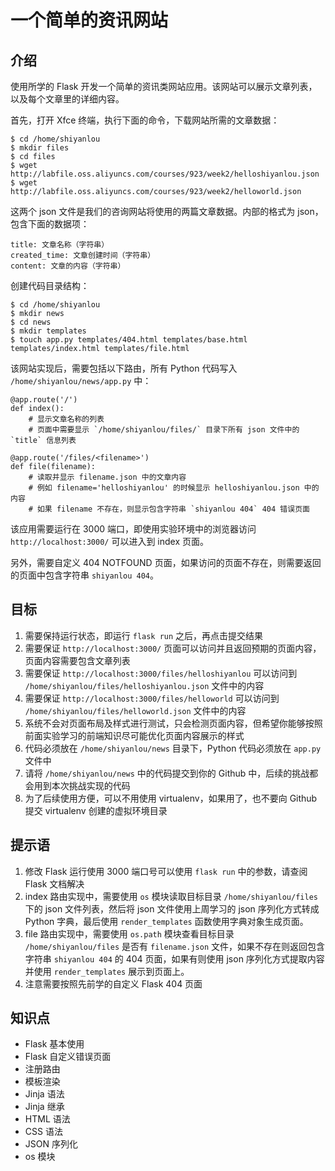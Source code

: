 # 一个简单的资讯网站

## 介绍

使用所学的 Flask 开发一个简单的资讯类网站应用。该网站可以展示文章列表，以及每个文章里的详细内容。

首先，打开 Xfce 终端，执行下面的命令，下载网站所需的文章数据：

```
$ cd /home/shiyanlou
$ mkdir files
$ cd files
$ wget http://labfile.oss.aliyuncs.com/courses/923/week2/helloshiyanlou.json
$ wget http://labfile.oss.aliyuncs.com/courses/923/week2/helloworld.json

```

这两个 json 文件是我们的咨询网站将使用的两篇文章数据。内部的格式为 json，包含下面的数据项：

```
title: 文章名称（字符串）
created_time: 文章创建时间（字符串）
content: 文章的内容（字符串）

```

创建代码目录结构：

```
$ cd /home/shiyanlou
$ mkdir news
$ cd news
$ mkdir templates
$ touch app.py templates/404.html templates/base.html templates/index.html templates/file.html

```

该网站实现后，需要包括以下路由，所有 Python 代码写入 `/home/shiyanlou/news/app.py` 中：

```
@app.route('/')
def index():
    # 显示文章名称的列表
    # 页面中需要显示 `/home/shiyanlou/files/` 目录下所有 json 文件中的 `title` 信息列表

@app.route('/files/<filename>')
def file(filename):
    # 读取并显示 filename.json 中的文章内容
    # 例如 filename='helloshiyanlou' 的时候显示 helloshiyanlou.json 中的内容
    # 如果 filename 不存在，则显示包含字符串 `shiyanlou 404` 404 错误页面

```

该应用需要运行在 3000 端口，即使用实验环境中的浏览器访问 `http://localhost:3000/` 可以进入到 index 页面。

另外，需要自定义 404 NOTFOUND 页面，如果访问的页面不存在，则需要返回的页面中包含字符串 `shiyanlou 404`。

## 目标

1. 需要保持运行状态，即运行 `flask run` 之后，再点击提交结果
2. 需要保证 `http://localhost:3000/` 页面可以访问并且返回预期的页面内容，页面内容需要包含文章列表
3. 需要保证 `http://localhost:3000/files/helloshiyanlou` 可以访问到 `/home/shiyanlou/files/helloshiyanlou.json` 文件中的内容
4. 需要保证 `http://localhost:3000/files/helloworld` 可以访问到 `/home/shiyanlou/files/helloworld.json` 文件中的内容
5. 系统不会对页面布局及样式进行测试，只会检测页面内容，但希望你能够按照前面实验学习的前端知识尽可能优化页面内容展示的样式
6. 代码必须放在 `/home/shiyanlou/news` 目录下，Python 代码必须放在 `app.py` 文件中
7. 请将 `/home/shiyanlou/news` 中的代码提交到你的 Github 中，后续的挑战都会用到本次挑战实现的代码
8. 为了后续使用方便，可以不用使用 virtualenv，如果用了，也不要向 Github 提交 virtualenv 创建的虚拟环境目录

## 提示语

1. 修改 Flask 运行使用 3000 端口号可以使用 `flask run` 中的参数，请查阅 Flask 文档解决
2. index 路由实现中，需要使用 `os` 模块读取目标目录 `/home/shiyanlou/files` 下的 json 文件列表，然后将 json 文件使用上周学习的 json 序列化方式转成 Python 字典，最后使用 `render_templates` 函数使用字典对象生成页面。
3. file 路由实现中，需要使用 `os.path` 模块查看目标目录 `/home/shiyanlou/files` 是否有 `filename.json` 文件，如果不存在则返回包含字符串 `shiyanlou 404` 的 404 页面，如果有则使用 json 序列化方式提取内容并使用 `render_templates` 展示到页面上。
4. 注意需要按照先前学的自定义 Flask 404 页面

## 知识点

- Flask 基本使用
- Flask 自定义错误页面
- 注册路由
- 模板渲染
- Jinja 语法
- Jinja 继承
- HTML 语法
- CSS 语法
- JSON 序列化
- os 模块